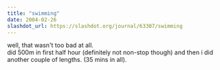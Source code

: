 ```yaml
---
title: "swimming"
date: 2004-02-26
slashdot_url: https://slashdot.org/journal/63307/swimming
---
```


<p>well, that wasn't too bad at all.<br>did 500m in first half hour (definitely not non-stop though) and then i did another couple of lengths. (35 mins in all).</p>

